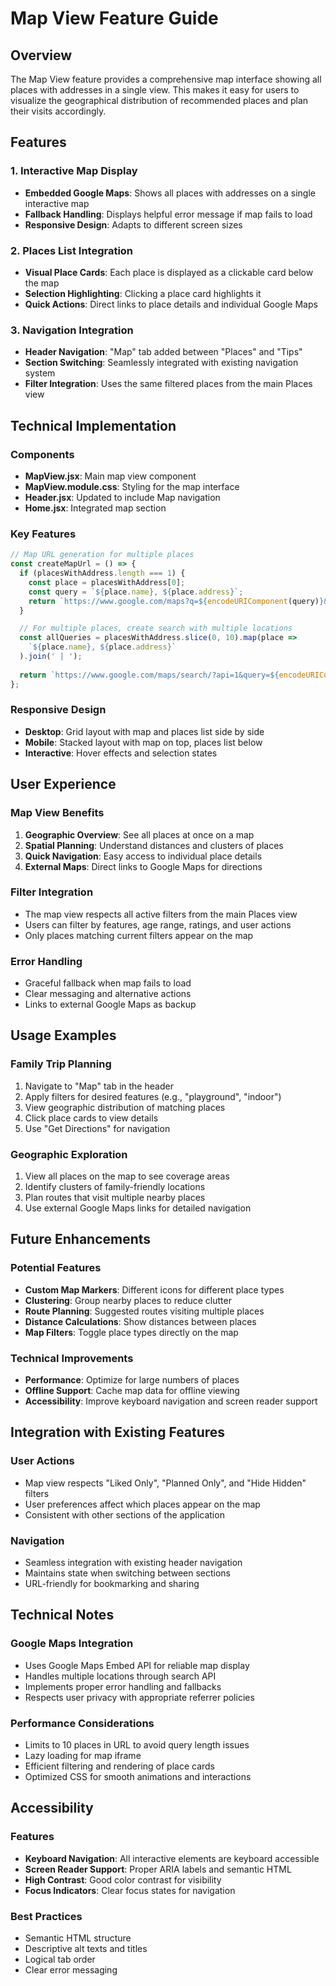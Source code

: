 # Map View Feature Guide

## Overview
The Map View feature provides a comprehensive map interface showing all places with addresses in a single view. This makes it easy for users to visualize the geographical distribution of recommended places and plan their visits accordingly.

## Features

### 1. Interactive Map Display
- **Embedded Google Maps**: Shows all places with addresses on a single interactive map
- **Fallback Handling**: Displays helpful error message if map fails to load
- **Responsive Design**: Adapts to different screen sizes

### 2. Places List Integration
- **Visual Place Cards**: Each place is displayed as a clickable card below the map
- **Selection Highlighting**: Clicking a place card highlights it
- **Quick Actions**: Direct links to place details and individual Google Maps

### 3. Navigation Integration
- **Header Navigation**: "Map" tab added between "Places" and "Tips"
- **Section Switching**: Seamlessly integrated with existing navigation system
- **Filter Integration**: Uses the same filtered places from the main Places view

## Technical Implementation

### Components
- **MapView.jsx**: Main map view component
- **MapView.module.css**: Styling for the map interface
- **Header.jsx**: Updated to include Map navigation
- **Home.jsx**: Integrated map section

### Key Features
```jsx
// Map URL generation for multiple places
const createMapUrl = () => {
  if (placesWithAddress.length === 1) {
    const place = placesWithAddress[0];
    const query = `${place.name}, ${place.address}`;
    return `https://www.google.com/maps?q=${encodeURIComponent(query)}&output=embed`;
  }

  // For multiple places, create search with multiple locations
  const allQueries = placesWithAddress.slice(0, 10).map(place => 
    `${place.name}, ${place.address}`
  ).join(' | ');
  
  return `https://www.google.com/maps/search/?api=1&query=${encodeURIComponent(allQueries)}`;
};
```

### Responsive Design
- **Desktop**: Grid layout with map and places list side by side
- **Mobile**: Stacked layout with map on top, places list below
- **Interactive**: Hover effects and selection states

## User Experience

### Map View Benefits
1. **Geographic Overview**: See all places at once on a map
2. **Spatial Planning**: Understand distances and clusters of places
3. **Quick Navigation**: Easy access to individual place details
4. **External Maps**: Direct links to Google Maps for directions

### Filter Integration
- The map view respects all active filters from the main Places view
- Users can filter by features, age range, ratings, and user actions
- Only places matching current filters appear on the map

### Error Handling
- Graceful fallback when map fails to load
- Clear messaging and alternative actions
- Links to external Google Maps as backup

## Usage Examples

### Family Trip Planning
1. Navigate to "Map" tab in the header
2. Apply filters for desired features (e.g., "playground", "indoor")
3. View geographic distribution of matching places
4. Click place cards to view details
5. Use "Get Directions" for navigation

### Geographic Exploration
1. View all places on the map to see coverage areas
2. Identify clusters of family-friendly locations
3. Plan routes that visit multiple nearby places
4. Use external Google Maps links for detailed navigation

## Future Enhancements

### Potential Features
- **Custom Map Markers**: Different icons for different place types
- **Clustering**: Group nearby places to reduce clutter
- **Route Planning**: Suggested routes visiting multiple places
- **Distance Calculations**: Show distances between places
- **Map Filters**: Toggle place types directly on the map

### Technical Improvements
- **Performance**: Optimize for large numbers of places
- **Offline Support**: Cache map data for offline viewing
- **Accessibility**: Improve keyboard navigation and screen reader support

## Integration with Existing Features

### User Actions
- Map view respects "Liked Only", "Planned Only", and "Hide Hidden" filters
- User preferences affect which places appear on the map
- Consistent with other sections of the application

### Navigation
- Seamless integration with existing header navigation
- Maintains state when switching between sections
- URL-friendly for bookmarking and sharing

## Technical Notes

### Google Maps Integration
- Uses Google Maps Embed API for reliable map display
- Handles multiple locations through search API
- Implements proper error handling and fallbacks
- Respects user privacy with appropriate referrer policies

### Performance Considerations
- Limits to 10 places in URL to avoid query length issues
- Lazy loading for map iframe
- Efficient filtering and rendering of place cards
- Optimized CSS for smooth animations and interactions

## Accessibility

### Features
- **Keyboard Navigation**: All interactive elements are keyboard accessible
- **Screen Reader Support**: Proper ARIA labels and semantic HTML
- **High Contrast**: Good color contrast for visibility
- **Focus Indicators**: Clear focus states for navigation

### Best Practices
- Semantic HTML structure
- Descriptive alt texts and titles
- Logical tab order
- Clear error messaging
